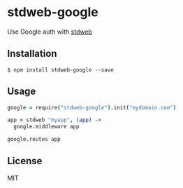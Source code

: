 # stdweb-google

Use Google auth with [stdweb](https://github.com/ddollar/stdweb)

## Installation

    $ npm install stdweb-google --save

## Usage

```coffeescript
google = require("stdweb-google").init("mydomain.com")

app = stdweb "myapp", (app) ->
  google.middleware app

google.routes app

```

## License

MIT
